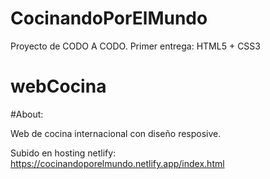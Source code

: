 # CocinandoPorElMundo

Proyecto de CODO A CODO. Primer entrega: HTML5 + CSS3
# webCocina

#About:

Web de cocina internacional con diseño resposive.


Subido en hosting netlify: https://cocinandoporelmundo.netlify.app/index.html
